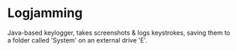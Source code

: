 # Logjamming
  Java-based keylogger, takes screenshots & logs keystrokes, saving them to a folder called 'System' on an external drive 'E'.    
